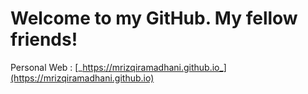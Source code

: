 # Welcome to my GitHub. My fellow friends!

Personal Web : [_https://mrizqiramadhani.github.io_](https://mrizqiramadhani.github.io)

